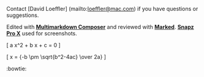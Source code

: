 Contact 
[David Loeffler] (mailto:loeffler@mac.com) 
if you have questions or suggestions.

Edited with [**Multimarkdown Composer**](http://multimarkdown.com/) and reviewed with [**Marked**](http://markedapp.com/).  [**Snapz Pro X**](http://www.ambrosiasw.com/utilities/snapzprox/) used for screenshots. 

\[ a x^2 + b x + c = 0 \]

\[ x = {-b \pm \sqrt{b^2-4ac} \over 2a} \]

:bowtie: